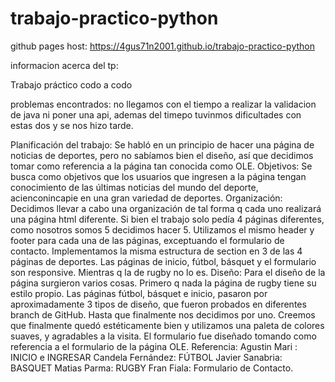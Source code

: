 # trabajo-practico-python


github pages host: https://4gus71n2001.github.io/trabajo-practico-python

informacion acerca del tp:



Trabajo práctico codo a codo

problemas encontrados: 
no llegamos con el tiempo a realizar la validacion de java ni poner una api, ademas del timepo tuvinmos dificultades con estas dos y se nos hizo tarde.

Planificación del trabajo:
Se habló en un principio de hacer una página de noticias de deportes, pero no sabíamos
bien el diseño, así que decidimos tomar como referencia a la página tan conocida como
OLE.
Objetivos:
Se busca como objetivos que los usuarios que ingresen a la página tengan conocimiento de
las últimas noticias del mundo del deporte, acienconincapie en una gran variedad de
deportes.
Organización:
Decidimos llevar a cabo una organización de tal forma q cada uno realizará una página html
diferente.
Si bien el trabajo solo pedía 4 páginas diferentes, como nosotros somos 5 decidimos hacer
5.
Utilizamos el mismo header y footer para cada una de las páginas, exceptuando el
formulario de contacto.
Implementamos la misma estructura de section en 3 de las 4 páginas de deportes.
Las páginas de inicio, fútbol, básquet y el formulario son responsive. Mientras q la de rugby
no lo es.
Diseño:
Para el diseño de la página surgieron varios cosas.
Primero q nada la página de rugby tiene su estilo propio.
Las páginas fútbol, básquet e inicio, pasaron por aproximadamente 3 tipos de diseño, que
fueron probados en diferentes branch de GitHub. Hasta que finalmente nos decidimos por
uno. Creemos que finalmente quedó estéticamente bien y utilizamos una paleta de colores
suaves, y agradables a la visita. El formulario fue diseñado tomando como referencia a el
formulario de la página OLE.
Referencia:
Agustin Mari : INICIO e INGRESAR
Candela Fernández: FÚTBOL
Javier Sanabria: BASQUET
Matias Parma: RUGBY 
Fran Fiala: Formulario de Contacto.
